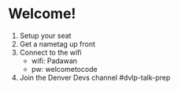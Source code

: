 # Welcome! 

1. Setup your seat 
1. Get a nametag up front
1. Connect to the wifi 
    * wifi: Padawan
    * pw: welcometocode 
1. Join the Denver Devs channel #dvlp-talk-prep
